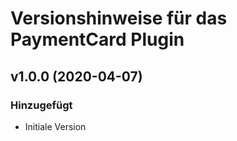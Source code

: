 # Versionshinweise für das PaymentCard Plugin

## v1.0.0 (2020-04-07)
### Hinzugefügt
- Initiale Version